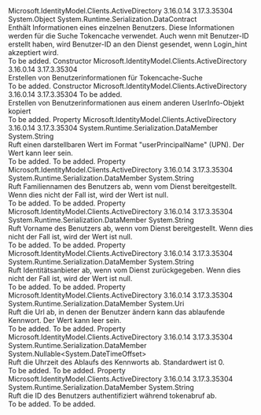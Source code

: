 <Type Name="UserInfo" FullName="Microsoft.IdentityModel.Clients.ActiveDirectory.UserInfo">
  <TypeSignature Language="C#" Value="public sealed class UserInfo" />
  <TypeSignature Language="ILAsm" Value=".class public auto ansi sealed beforefieldinit UserInfo extends System.Object" />
  <TypeSignature Language="DocId" Value="T:Microsoft.IdentityModel.Clients.ActiveDirectory.UserInfo" />
  <TypeSignature Language="VB.NET" Value="Public NotInheritable Class UserInfo" />
  <TypeSignature Language="F#" Value="type UserInfo = class" />
  <AssemblyInfo>
    <AssemblyName>Microsoft.IdentityModel.Clients.ActiveDirectory</AssemblyName>
    <AssemblyVersion>3.16.0.14</AssemblyVersion>
    <AssemblyVersion>3.17.3.35304</AssemblyVersion>
  </AssemblyInfo>
  <Base>
    <BaseTypeName>System.Object</BaseTypeName>
  </Base>
  <Interfaces />
  <Attributes>
    <Attribute>
      <AttributeName>System.Runtime.Serialization.DataContract</AttributeName>
    </Attribute>
  </Attributes>
  <Docs>
    <summary>
            Enthält Informationen eines einzelnen Benutzers. Diese Informationen werden für die Suche Tokencache verwendet. Auch wenn mit Benutzer-ID erstellt haben, wird Benutzer-ID an den Dienst gesendet, wenn Login_hint akzeptiert wird.
            </summary>
    <remarks>To be added.</remarks>
  </Docs>
  <Members>
    <Member MemberName=".ctor">
      <MemberSignature Language="C#" Value="public UserInfo ();" />
      <MemberSignature Language="ILAsm" Value=".method public hidebysig specialname rtspecialname instance void .ctor() cil managed" />
      <MemberSignature Language="DocId" Value="M:Microsoft.IdentityModel.Clients.ActiveDirectory.UserInfo.#ctor" />
      <MemberSignature Language="VB.NET" Value="Public Sub New ()" />
      <MemberType>Constructor</MemberType>
      <AssemblyInfo>
        <AssemblyName>Microsoft.IdentityModel.Clients.ActiveDirectory</AssemblyName>
        <AssemblyVersion>3.16.0.14</AssemblyVersion>
        <AssemblyVersion>3.17.3.35304</AssemblyVersion>
      </AssemblyInfo>
      <Parameters />
      <Docs>
        <summary>
            Erstellen von Benutzerinformationen für Tokencache-Suche
            </summary>
        <remarks>To be added.</remarks>
      </Docs>
    </Member>
    <Member MemberName=".ctor">
      <MemberSignature Language="C#" Value="public UserInfo (Microsoft.IdentityModel.Clients.ActiveDirectory.UserInfo other);" />
      <MemberSignature Language="ILAsm" Value=".method public hidebysig specialname rtspecialname instance void .ctor(class Microsoft.IdentityModel.Clients.ActiveDirectory.UserInfo other) cil managed" />
      <MemberSignature Language="DocId" Value="M:Microsoft.IdentityModel.Clients.ActiveDirectory.UserInfo.#ctor(Microsoft.IdentityModel.Clients.ActiveDirectory.UserInfo)" />
      <MemberSignature Language="VB.NET" Value="Public Sub New (other As UserInfo)" />
      <MemberSignature Language="F#" Value="new Microsoft.IdentityModel.Clients.ActiveDirectory.UserInfo : Microsoft.IdentityModel.Clients.ActiveDirectory.UserInfo -&gt; Microsoft.IdentityModel.Clients.ActiveDirectory.UserInfo" Usage="new Microsoft.IdentityModel.Clients.ActiveDirectory.UserInfo other" />
      <MemberType>Constructor</MemberType>
      <AssemblyInfo>
        <AssemblyName>Microsoft.IdentityModel.Clients.ActiveDirectory</AssemblyName>
        <AssemblyVersion>3.16.0.14</AssemblyVersion>
        <AssemblyVersion>3.17.3.35304</AssemblyVersion>
      </AssemblyInfo>
      <Parameters>
        <Parameter Name="other" Type="Microsoft.IdentityModel.Clients.ActiveDirectory.UserInfo" />
      </Parameters>
      <Docs>
        <param name="other">To be added.</param>
        <summary>
            Erstellen von Benutzerinformationen aus einem anderen UserInfo-Objekt kopiert
            </summary>
        <remarks>To be added.</remarks>
      </Docs>
    </Member>
    <Member MemberName="DisplayableId">
      <MemberSignature Language="C#" Value="public string DisplayableId { get; }" />
      <MemberSignature Language="ILAsm" Value=".property instance string DisplayableId" />
      <MemberSignature Language="DocId" Value="P:Microsoft.IdentityModel.Clients.ActiveDirectory.UserInfo.DisplayableId" />
      <MemberSignature Language="VB.NET" Value="Public ReadOnly Property DisplayableId As String" />
      <MemberSignature Language="F#" Value="member this.DisplayableId : string" Usage="Microsoft.IdentityModel.Clients.ActiveDirectory.UserInfo.DisplayableId" />
      <MemberType>Property</MemberType>
      <AssemblyInfo>
        <AssemblyName>Microsoft.IdentityModel.Clients.ActiveDirectory</AssemblyName>
        <AssemblyVersion>3.16.0.14</AssemblyVersion>
        <AssemblyVersion>3.17.3.35304</AssemblyVersion>
      </AssemblyInfo>
      <Attributes>
        <Attribute>
          <AttributeName>System.Runtime.Serialization.DataMember</AttributeName>
        </Attribute>
      </Attributes>
      <ReturnValue>
        <ReturnType>System.String</ReturnType>
      </ReturnValue>
      <Docs>
        <summary>
            Ruft einen darstellbaren Wert im Format "userPrincipalName" (UPN). Der Wert kann leer sein.
            </summary>
        <value>To be added.</value>
        <remarks>To be added.</remarks>
      </Docs>
    </Member>
    <Member MemberName="FamilyName">
      <MemberSignature Language="C#" Value="public string FamilyName { get; }" />
      <MemberSignature Language="ILAsm" Value=".property instance string FamilyName" />
      <MemberSignature Language="DocId" Value="P:Microsoft.IdentityModel.Clients.ActiveDirectory.UserInfo.FamilyName" />
      <MemberSignature Language="VB.NET" Value="Public ReadOnly Property FamilyName As String" />
      <MemberSignature Language="F#" Value="member this.FamilyName : string" Usage="Microsoft.IdentityModel.Clients.ActiveDirectory.UserInfo.FamilyName" />
      <MemberType>Property</MemberType>
      <AssemblyInfo>
        <AssemblyName>Microsoft.IdentityModel.Clients.ActiveDirectory</AssemblyName>
        <AssemblyVersion>3.16.0.14</AssemblyVersion>
        <AssemblyVersion>3.17.3.35304</AssemblyVersion>
      </AssemblyInfo>
      <Attributes>
        <Attribute>
          <AttributeName>System.Runtime.Serialization.DataMember</AttributeName>
        </Attribute>
      </Attributes>
      <ReturnValue>
        <ReturnType>System.String</ReturnType>
      </ReturnValue>
      <Docs>
        <summary>
            Ruft Familiennamen des Benutzers ab, wenn vom Dienst bereitgestellt. Wenn dies nicht der Fall ist, wird der Wert ist null. 
            </summary>
        <value>To be added.</value>
        <remarks>To be added.</remarks>
      </Docs>
    </Member>
    <Member MemberName="GivenName">
      <MemberSignature Language="C#" Value="public string GivenName { get; }" />
      <MemberSignature Language="ILAsm" Value=".property instance string GivenName" />
      <MemberSignature Language="DocId" Value="P:Microsoft.IdentityModel.Clients.ActiveDirectory.UserInfo.GivenName" />
      <MemberSignature Language="VB.NET" Value="Public ReadOnly Property GivenName As String" />
      <MemberSignature Language="F#" Value="member this.GivenName : string" Usage="Microsoft.IdentityModel.Clients.ActiveDirectory.UserInfo.GivenName" />
      <MemberType>Property</MemberType>
      <AssemblyInfo>
        <AssemblyName>Microsoft.IdentityModel.Clients.ActiveDirectory</AssemblyName>
        <AssemblyVersion>3.16.0.14</AssemblyVersion>
        <AssemblyVersion>3.17.3.35304</AssemblyVersion>
      </AssemblyInfo>
      <Attributes>
        <Attribute>
          <AttributeName>System.Runtime.Serialization.DataMember</AttributeName>
        </Attribute>
      </Attributes>
      <ReturnValue>
        <ReturnType>System.String</ReturnType>
      </ReturnValue>
      <Docs>
        <summary>
            Ruft Vorname des Benutzers ab, wenn vom Dienst bereitgestellt. Wenn dies nicht der Fall ist, wird der Wert ist null. 
            </summary>
        <value>To be added.</value>
        <remarks>To be added.</remarks>
      </Docs>
    </Member>
    <Member MemberName="IdentityProvider">
      <MemberSignature Language="C#" Value="public string IdentityProvider { get; }" />
      <MemberSignature Language="ILAsm" Value=".property instance string IdentityProvider" />
      <MemberSignature Language="DocId" Value="P:Microsoft.IdentityModel.Clients.ActiveDirectory.UserInfo.IdentityProvider" />
      <MemberSignature Language="VB.NET" Value="Public ReadOnly Property IdentityProvider As String" />
      <MemberSignature Language="F#" Value="member this.IdentityProvider : string" Usage="Microsoft.IdentityModel.Clients.ActiveDirectory.UserInfo.IdentityProvider" />
      <MemberType>Property</MemberType>
      <AssemblyInfo>
        <AssemblyName>Microsoft.IdentityModel.Clients.ActiveDirectory</AssemblyName>
        <AssemblyVersion>3.16.0.14</AssemblyVersion>
        <AssemblyVersion>3.17.3.35304</AssemblyVersion>
      </AssemblyInfo>
      <Attributes>
        <Attribute>
          <AttributeName>System.Runtime.Serialization.DataMember</AttributeName>
        </Attribute>
      </Attributes>
      <ReturnValue>
        <ReturnType>System.String</ReturnType>
      </ReturnValue>
      <Docs>
        <summary>
            Ruft Identitätsanbieter ab, wenn vom Dienst zurückgegeben. Wenn dies nicht der Fall ist, wird der Wert ist null. 
            </summary>
        <value>To be added.</value>
        <remarks>To be added.</remarks>
      </Docs>
    </Member>
    <Member MemberName="PasswordChangeUrl">
      <MemberSignature Language="C#" Value="public Uri PasswordChangeUrl { get; }" />
      <MemberSignature Language="ILAsm" Value=".property instance class System.Uri PasswordChangeUrl" />
      <MemberSignature Language="DocId" Value="P:Microsoft.IdentityModel.Clients.ActiveDirectory.UserInfo.PasswordChangeUrl" />
      <MemberSignature Language="VB.NET" Value="Public ReadOnly Property PasswordChangeUrl As Uri" />
      <MemberSignature Language="F#" Value="member this.PasswordChangeUrl : Uri" Usage="Microsoft.IdentityModel.Clients.ActiveDirectory.UserInfo.PasswordChangeUrl" />
      <MemberType>Property</MemberType>
      <AssemblyInfo>
        <AssemblyName>Microsoft.IdentityModel.Clients.ActiveDirectory</AssemblyName>
        <AssemblyVersion>3.16.0.14</AssemblyVersion>
        <AssemblyVersion>3.17.3.35304</AssemblyVersion>
      </AssemblyInfo>
      <Attributes>
        <Attribute>
          <AttributeName>System.Runtime.Serialization.DataMember</AttributeName>
        </Attribute>
      </Attributes>
      <ReturnValue>
        <ReturnType>System.Uri</ReturnType>
      </ReturnValue>
      <Docs>
        <summary>
            Ruft die Url ab, in denen der Benutzer ändern kann das ablaufende Kennwort. Der Wert kann leer sein.
            </summary>
        <value>To be added.</value>
        <remarks>To be added.</remarks>
      </Docs>
    </Member>
    <Member MemberName="PasswordExpiresOn">
      <MemberSignature Language="C#" Value="public Nullable&lt;DateTimeOffset&gt; PasswordExpiresOn { get; }" />
      <MemberSignature Language="ILAsm" Value=".property instance valuetype System.Nullable`1&lt;valuetype System.DateTimeOffset&gt; PasswordExpiresOn" />
      <MemberSignature Language="DocId" Value="P:Microsoft.IdentityModel.Clients.ActiveDirectory.UserInfo.PasswordExpiresOn" />
      <MemberSignature Language="VB.NET" Value="Public ReadOnly Property PasswordExpiresOn As Nullable(Of DateTimeOffset)" />
      <MemberSignature Language="F#" Value="member this.PasswordExpiresOn : Nullable&lt;DateTimeOffset&gt;" Usage="Microsoft.IdentityModel.Clients.ActiveDirectory.UserInfo.PasswordExpiresOn" />
      <MemberType>Property</MemberType>
      <AssemblyInfo>
        <AssemblyName>Microsoft.IdentityModel.Clients.ActiveDirectory</AssemblyName>
        <AssemblyVersion>3.16.0.14</AssemblyVersion>
        <AssemblyVersion>3.17.3.35304</AssemblyVersion>
      </AssemblyInfo>
      <Attributes>
        <Attribute>
          <AttributeName>System.Runtime.Serialization.DataMember</AttributeName>
        </Attribute>
      </Attributes>
      <ReturnValue>
        <ReturnType>System.Nullable&lt;System.DateTimeOffset&gt;</ReturnType>
      </ReturnValue>
      <Docs>
        <summary>
            Ruft die Uhrzeit des Ablaufs des Kennworts ab. Standardwert ist 0.
            </summary>
        <value>To be added.</value>
        <remarks>To be added.</remarks>
      </Docs>
    </Member>
    <Member MemberName="UniqueId">
      <MemberSignature Language="C#" Value="public string UniqueId { get; }" />
      <MemberSignature Language="ILAsm" Value=".property instance string UniqueId" />
      <MemberSignature Language="DocId" Value="P:Microsoft.IdentityModel.Clients.ActiveDirectory.UserInfo.UniqueId" />
      <MemberSignature Language="VB.NET" Value="Public ReadOnly Property UniqueId As String" />
      <MemberSignature Language="F#" Value="member this.UniqueId : string" Usage="Microsoft.IdentityModel.Clients.ActiveDirectory.UserInfo.UniqueId" />
      <MemberType>Property</MemberType>
      <AssemblyInfo>
        <AssemblyName>Microsoft.IdentityModel.Clients.ActiveDirectory</AssemblyName>
        <AssemblyVersion>3.16.0.14</AssemblyVersion>
        <AssemblyVersion>3.17.3.35304</AssemblyVersion>
      </AssemblyInfo>
      <Attributes>
        <Attribute>
          <AttributeName>System.Runtime.Serialization.DataMember</AttributeName>
        </Attribute>
      </Attributes>
      <ReturnValue>
        <ReturnType>System.String</ReturnType>
      </ReturnValue>
      <Docs>
        <summary>
            Ruft die ID des Benutzers authentifiziert während tokenabruf ab. 
            </summary>
        <value>To be added.</value>
        <remarks>To be added.</remarks>
      </Docs>
    </Member>
  </Members>
</Type>